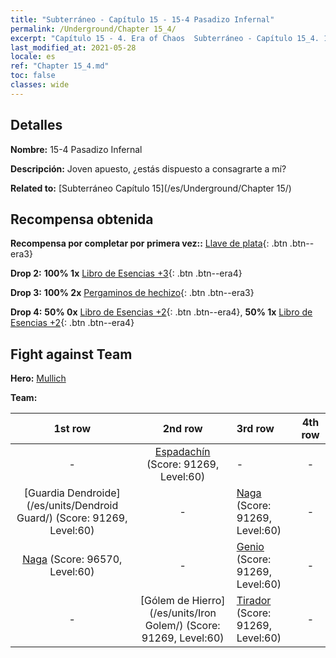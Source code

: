 ```yaml
---
title: "Subterráneo - Capítulo 15 - 15-4 Pasadizo Infernal"
permalink: /Underground/Chapter 15_4/
excerpt: "Capítulo 15 - 4. Era of Chaos  Subterráneo - Capítulo 15_4. 15-4 Pasadizo Infernal"
last_modified_at: 2021-05-28
locale: es
ref: "Chapter 15_4.md"
toc: false
classes: wide
---
```


## Detalles

 **Nombre:** 15-4 Pasadizo Infernal

 **Descripción:** Joven apuesto, ¿estás dispuesto a consagrarte a mí?

 **Related to:** [Subterráneo Capítulo 15](/es/Underground/Chapter 15/)

## Recompensa obtenida

 **Recompensa por completar por primera vez::** [Llave de plata](/ItemsES/con_693/){: .btn .btn--era3}

 **Drop 2:** **100% 1x** [Libro de Esencias +3](/ItemsES/mat_60/){: .btn .btn--era4}

 **Drop 3:** **100% 2x** [Pergaminos de hechizo](/ItemsES/con_694/){: .btn .btn--era3}

 **Drop 4:** **50% 0x** [Libro de Esencias +2](/ItemsES/mat_53/){: .btn .btn--era4}, **50% 1x** [Libro de Esencias +2](/ItemsES/mat_53/){: .btn .btn--era4}


## Fight against Team
 **Hero:** [Mullich](/es/heroes/Mullich/)

 **Team:**


  | 1st row | 2nd row | 3rd row | 4th row |
  |:----:|:----:|:----|:----:|
  | - | [Espadachín](/es/units/Swordsman/) (Score: 91269, Level:60)  | - | - |
  | [Guardia Dendroide](/es/units/Dendroid Guard/) (Score: 91269, Level:60)  | - | [Naga](/es/units/Naga/) (Score: 91269, Level:60)  | - |
  | [Naga](/es/units/Naga/) (Score: 96570, Level:60)  | - | [Genio](/es/units/Genie/) (Score: 91269, Level:60)  | - |
  | - | [Gólem de Hierro](/es/units/Iron Golem/) (Score: 91269, Level:60)  | [Tirador](/es/units/Sharpshooter/) (Score: 91269, Level:60)  | - |


